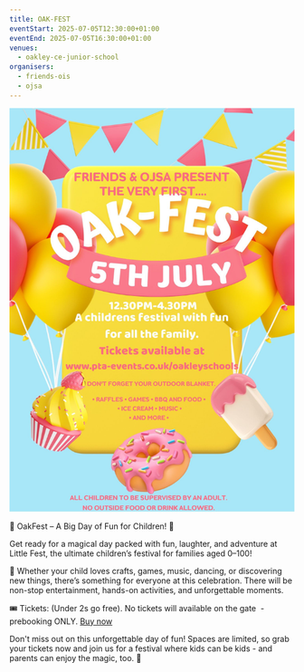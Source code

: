```yaml
---
title: OAK-FEST
eventStart: 2025-07-05T12:30:00+01:00
eventEnd: 2025-07-05T16:30:00+01:00
venues:
  - oakley-ce-junior-school
organisers:
  - friends-ois
  - ojsa
---
```

![Oak-fest event poster with balloons and sweet treats. Full event details on this page.](oak-fest-poster.jpg "Oak-fest 5th July")

🎉 OakFest – A Big Day of Fun for Children! 🎈

Get ready for a magical day packed with fun, laughter, and adventure at Little Fest, the ultimate children’s festival for families aged 0–100!

🌟 Whether your child loves crafts, games, music, dancing, or discovering new things, there’s something for everyone at this celebration. There will be non-stop entertainment, hands-on activities, and unforgettable moments.

🎟️ Tickets: (Under 2s go free). No tickets will available on the gate  - prebooking ONLY. [Buy now](https://www.pta-events.co.uk/oakleyschools/index.cfm?event=event&eventId=98976)

Don't miss out on this unforgettable day of fun! Spaces are limited, so grab your tickets now and join us for a festival where kids can be kids - and parents can enjoy the magic, too. 💫
